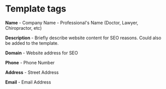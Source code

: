# Template tags

**Name** - Company Name - Professional's Name (Doctor, Lawyer, Chiropractor, etc)

**Description** - Briefly describe website content for SEO reasons.
 Could also be added to the template.

**Domain** - Website address for SEO

**Phone** - Phone Number

**Address** - Street Address

**Email** - Email Address
